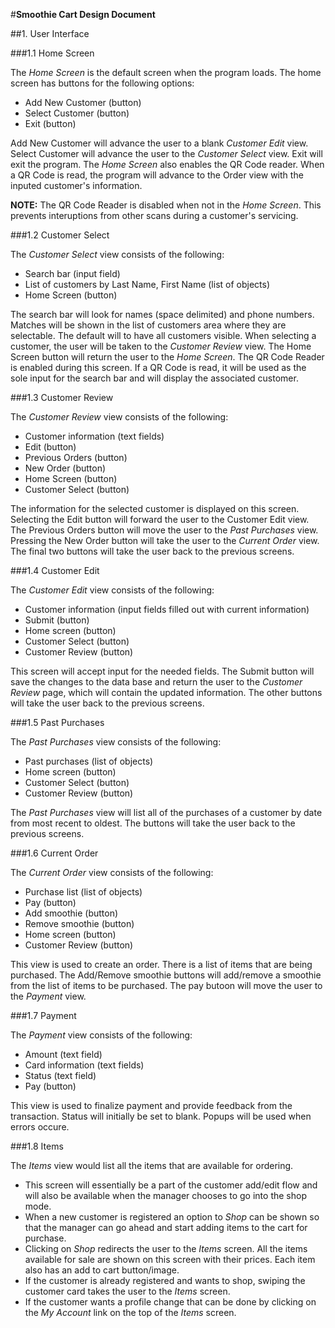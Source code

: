 #**Smoothie Cart Design Document**

##1. User Interface

###1.1 Home Screen

The *Home Screen* is the default screen when the program loads. The home screen has buttons for the following options:
- Add New Customer 									(button)
- Select Customer  									(button)
- Exit    		   									(button)

Add New Customer will advance the user to a blank *Customer Edit* view.
Select Customer will advance the user to the *Customer Select* view.
Exit will exit the program.
The *Home Screen* also enables the QR Code reader. When a QR Code is read, the program will advance to the Order view with the inputed customer's information. 

**NOTE:** The QR Code Reader is disabled when not in the *Home Screen*. This prevents interuptions from other scans during a customer's servicing.

###1.2 Customer Select

The *Customer Select* view consists of the following:
- Search bar										(input field)
- List of customers by Last Name, First Name 		(list of objects)
- Home Screen 		 								(button)

The search bar will look for names (space delimited) and phone numbers. Matches will be shown in the list of customers area where they are selectable. The default will to have all customers visible. When selecting a customer, the user will be taken to the *Customer Review* view.
The Home Screen button will return the user to the *Home Screen*. The QR Code Reader is enabled during this screen. If a QR Code is read, it will be used as the sole input for the search bar and will display the associated customer.

###1.3 Customer Review

The *Customer Review* view consists of the following:
- Customer information 								(text fields)
- Edit 												(button)
- Previous Orders 									(button)
- New Order 										(button)
- Home Screen 										(button)
- Customer Select 									(button)

The information for the selected customer is displayed on this screen. Selecting the Edit button will forward the user to the Customer Edit view. The Previous Orders button will move the user to the *Past Purchases* view. Pressing the New Order button will take the user to the *Current Order* view. The final two buttons will take the user back to the previous screens.

###1.4 Customer Edit

The *Customer Edit* view consists of the following:
- Customer information								(input fields filled out with current information)
- Submit											(button)
- Home screen 										(button)
- Customer Select 									(button)
- Customer Review 									(button)

This screen will accept input for the needed fields. The Submit button will save the changes to the data base and return the user to the *Customer Review* page, which will contain the updated information. The other buttons will take the user back to the previous screens.

###1.5 Past Purchases

The *Past Purchases* view consists of the following:
- Past purchases 									(list of objects)
- Home screen 										(button)
- Customer Select 									(button)
- Customer Review 									(button)

The *Past Purchases* view will list all of the purchases of a customer by date from most recent to oldest. The buttons will take the user back to the previous screens.

###1.6 Current Order

The *Current Order* view consists of the following:
- Purchase list 									(list of objects)
- Pay 												(button)
- Add smoothie										(button)
- Remove smoothie 									(button)
- Home screen 										(button)
- Customer Review 									(button)

This view is used to create an order. There is a list of items that are being purchased. The Add/Remove smoothie buttons will add/remove a smoothie from the list of items to be purchased. The pay butoon will move the user to the *Payment* view.

###1.7 Payment

The *Payment* view consists of the following:
- Amount 											(text field)
- Card information 									(text fields)
- Status											(text field)
- Pay 												(button)

This view is used to finalize payment and provide feedback from the transaction. Status will initially be set to blank. Popups will be used when errors occure.

###1.8 Items

The *Items* view would list all the items that are available for ordering.
- This screen will essentially be a part of the customer add/edit flow and will also be available when the manager chooses to go into the shop mode.
- When a new customer is registered an option to *Shop* can be shown so that the manager can go ahead and start adding items to the cart for purchase.
- Clicking on *Shop* redirects the user to the *Items* screen. All the items available for sale are shown on this screen with their prices. Each item also has an add to cart button/image.
- If the customer is already registered and wants to shop, swiping the customer card takes the user to the *Items* screen.
- If the customer wants a profile change that can be done by clicking on the *My Account* link on the top of the *Items* screen.





